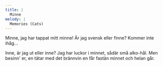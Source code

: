 ```yaml
---
title: |
  Minne
melody: |
  Memories (Cats)
---
```

Minne, jag har tappat mitt minne! 
Är jag svensk eller finne?
Kommer inte ihåg...

Inne, är jag ut eller inne?
Jag har luckor i minnet,
sådär små alko-hål.
Men besinn' er,
en tätar med det brännvin en får
fastän minnet och helan går.